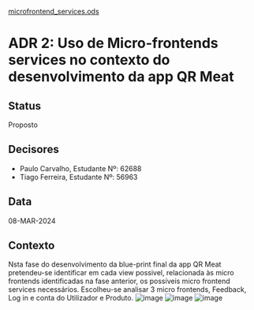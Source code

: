 
[microfrontend_services.ods](https://github.com/PauloRTC/Grup-47-QRmeat/files/14613783/microfrontend_services.ods)

# ADR 2: Uso de Micro-frontends services no contexto do desenvolvimento da app QR Meat

## Status
Proposto

## Decisores
- Paulo Carvalho, Estudante Nº: 62688
- Tiago Ferreira, Estudante Nº: 56963

## Data
08-MAR-2024

## Contexto
Nsta fase do desenvolvimento da blue-print final da app QR Meat pretendeu-se identificar em cada view possivel, relacionada às micro frontends identificadas na fase anterior, os possíveis micro frontend services necessários.
Escolheu-se analisar 3 micro frontends, Feedback, Log in e conta do Utilizador e Produto.
![image](https://github.com/PauloRTC/Grup-47-QRmeat/assets/82768310/b2cd8df9-330f-4f9e-adfa-c93ce0655f0a)
![image](https://github.com/PauloRTC/Grup-47-QRmeat/assets/82768310/ccb0dc68-ec58-4854-ad66-87a825cf04ab)
![image](https://github.com/PauloRTC/Grup-47-QRmeat/assets/82768310/adb58ee6-89a4-42a7-8d6b-b5ad8a337418)

